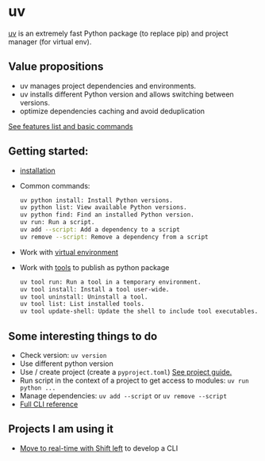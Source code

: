 # uv

[uv](https://docs.astral.sh/uv/) is an extremely fast Python package (to replace pip) and project manager (for virtual env). 

## Value propositions

* uv manages project dependencies and environments.
* uv installs different Python version and allows switching between versions.
* optimize dependencies caching and avoid deduplication

[See features list and basic commands](https://docs.astral.sh/uv/getting-started/features/)


## Getting started:

* [installation](https://docs.astral.sh/uv/getting-started/installation/)
* Common commands:
    ```sh
    uv python install: Install Python versions.
    uv python list: View available Python versions.
    uv python find: Find an installed Python version.
    uv run: Run a script.
    uv add --script: Add a dependency to a script
    uv remove --script: Remove a dependency from a script
    ```

* Work with [virtual environment]()
* Work with [tools](https://docs.astral.sh/uv/guides/tools/) to publish as python package
    ```sh
    uv tool run: Run a tool in a temporary environment.
    uv tool install: Install a tool user-wide.
    uv tool uninstall: Uninstall a tool.
    uv tool list: List installed tools.
    uv tool update-shell: Update the shell to include tool executables.
    ```
    
## Some interesting things to do

* Check version: `uv version`
* Use different python version
* Use / create project (create a `pyproject.toml`) [See project guide.](https://docs.astral.sh/uv/guides/projects/)
* Run script in the context of a project to get access to modules: `uv run python ...`
* Manage dependencies: `uv add --script` or `uv remove --script`
* [Full CLI reference](https://docs.astral.sh/uv/reference/cli/)

## Projects I am using it

* [Move to real-time with Shift left](https://jbcodeforce.github.io/shift_left) to develop a CLI
